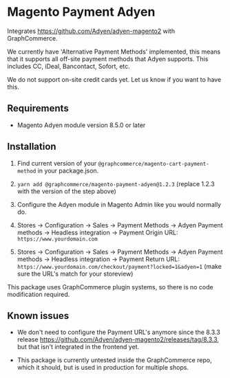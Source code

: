 # Magento Payment Adyen

Integrates https://github.com/Adyen/adyen-magento2 with GraphCommerce.

We currently have 'Alternative Payment Methods' implemented, this means that it
supports all off-site payment methods that Adyen supports. This includes CC,
iDeal, Bancontact, Sofort, etc.

We do not support on-site credit cards yet. Let us know if you want to have
this.

## Requirements

- Magento Adyen module version 8.5.0 or later

## Installation

1. Find current version of your `@graphcommerce/magento-cart-payment-method` in
   your package.json.
2. `yarn add @graphcommerce/magento-payment-adyen@1.2.3` (replace 1.2.3 with the
   version of the step above)

3. Configure the Adyen module in Magento Admin like you would normally do.
4. Stores -> Configuration -> Sales -> Payment Methods -> Adyen Payment methods
   -> Headless integration -> Payment Origin URL: `https://www.yourdomain.com`
5. Stores -> Configuration -> Sales -> Payment Methods -> Adyen Payment methods
   -> Headless integration -> Payment Return URL:
   `https://www.yourdomain.com/checkout/payment?locked=1&adyen=1` (make sure the
   URL's match for your storeview)

This package uses GraphCommerce plugin systems, so there is no code modification
required.

## Known issues

- We don't need to configure the Payment URL's anymore since the 8.3.3 release
  https://github.com/Adyen/adyen-magento2/releases/tag/8.3.3, but that isn't
  integrated in the frontend yet.

- This package is currently untested inside the GraphCommerce repo, which it
  should, but is used in production for multiple shops.
